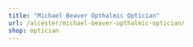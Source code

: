 ```yaml
---
title: "Michael Beaver Opthalmic Optician"
url: /alcester/michael-beaver-opthalmic-optician/
shop: optician
---
```

